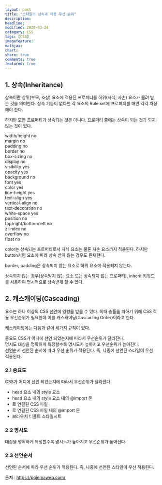 ```yaml
---
layout: post
title: "스타일의 상속과 적용 우선 순위"
description:
headline:
modified: 2020-03-24
category: CSS
tags: [CSS]
imagefeature:
mathjax:
chart:
share: true
comments: true
featured: true
---
```


## 1. 상속(Inheritance)
상속이란 상위(부모, 조상) 요소에 적용된 프로퍼티를 하위(자식, 자손) 요소가 물려 받는 것을 의미한다. 상속 기능이 없다면 각 요소의 Rule set에 프로퍼티를 매번 각각 지정해야 한다.

하지만 모든 프로퍼티가 상속되는 것은 아니다. <span class="y">프로퍼티 중에는 상속이 되는 것과 되지 않는 것이 있다.</span>

<span class="g">width/height</span> no  
<span class="g">margin</span> no  
<span class="g">padding</span> no  
<span class="g">border</span> no  
<span class="g">box-sizing</span> no  
<span class="g">display</span> no  
<span class="g">visibility</span> yes  
<span class="g">opacity</span> yes  
<span class="g">background</span> no  
<span class="g">font</span> yes  
<span class="g">color</span> yes  
<span class="g">line-height</span> yes  
<span class="g">text-align</span> yes  
<span class="g">vertical-align</span> no  
<span class="g">text-decoration</span> no  
<span class="g">white-space</span> yes  
<span class="g">position</span> no  
<span class="g">top/right/bottom/left</span> no  
<span class="g">z-index</span> no  
<span class="g">overflow</span> no  
<span class="g">float</span> no

<div class="code"><script async src="//jsfiddle.net/Jangyusu/yLqxfk2g/embed/html,result/dark/"></script></div>

color는 상속되는 프로퍼티로서 자식 요소는 물론 자손 요소까지 적용된다. 하지만 button처럼 요소에 따라 상속 받지 않는 경우도 존재한다.

border, padding은 상속되지 않는 요소로 하위 요소에 적용되지 않는다.

상속되지 않는 경우(상속받지 않는 요소 또는 상속되지 않는 프로퍼티), <span class="p">inherit 키워드</span>를 사용하여 명시적으로 상속받게 할 수 있다.

<div class="code"><script async src="//jsfiddle.net/Jangyusu/yLqxfk2g/1/embed/html,result/dark/"></script></div>

## 2. 캐스캐이딩(Cascading)
요소는 하나 이상의 CSS 선언에 영향을 받을 수 있다. 이때 충돌을 피하기 위해 CSS 적용 우선순위가 필요한데 이를 <span class="p">캐스캐이딩(Cascading Order)</span>이라고 한다.

캐스캐이딩에는 다음과 같이 세가지 규칙이 있다.

<span class="g">중요도</span> CSS가 어디에 선언 되었는지에 따라서 우선순위가 달라진다.  
<span class="g">명시도</span> 대상을 명확하게 특정할수록 명시도가 높아지고 우선순위가 높아진다.  
<span class="g">선언순서</span> 선언된 순서에 따라 우선 순위가 적용된다. 즉, 나중에 선언된 스타일이 우선 적용된다.

### 2.1 중요도
CSS가 어디에 선언 되었는지에 따라서 우선순위가 달라진다.

- head 요소 내의 style 요소
- head 요소 내의 style 요소 내의 @import 문
- <link> 로 연결된 CSS 파일
- <link> 로 연결된 CSS 파일 내의 @import 문
- 브라우저 디폴트 스타일시트

<div class="code"><script async src="//jsfiddle.net/Jangyusu/yLqxfk2g/2/embed/css/dark/"></script></div>

<div class="code"><script async src="//jsfiddle.net/Jangyusu/yLqxfk2g/3/embed/html,result/dark/"></script></div>

### 2.2 명시도

대상을 명확하게 특정할수록 명시도가 높아지고 우선순위가 높아진다.

<div class="code"><script async src="//jsfiddle.net/Jangyusu/yLqxfk2g/5/embed/html,result/dark/"></script></div>

### 2.3 선언순서
선언된 순서에 따라 우선 순위가 적용된다. 즉, 나중에 선언된 스타일이 우선 적용된다.

<div class="code"><script async src="//jsfiddle.net/Jangyusu/yLqxfk2g/6/embed/html,result/dark/"></script></div>

<span class="b">출처 : https://poiemaweb.com/</span>